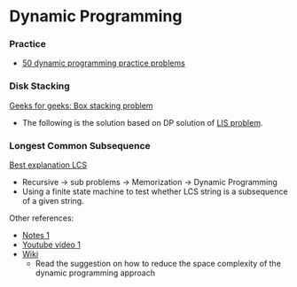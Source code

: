 # Dynamic Programming

### Practice
- [50 dynamic programming practice problems](https://blog.usejournal.com/top-50-dynamic-programming-practice-problems-4208fed71aa3)


### Disk Stacking
[Geeks for geeks: Box stacking problem](https://www.geeksforgeeks.org/box-stacking-problem-dp-22/)
- The following is the solution based on DP solution of [LIS problem]().

### Longest Common Subsequence

[Best explanation LCS](https://www.ics.uci.edu/~eppstein/161/960229.html)
- Recursive -> sub problems -> Memorization -> Dynamic Programming 
- Using a finite state machine to test whether LCS string is a subsequence of a given string.

Other references:
- [Notes 1](http://www.cs.mun.ca/~kol/courses/6901-f14/lec12.pdf)
- [Youtube video 1](https://www.youtube.com/watch?v=BysNXJHzCEs&list=PLLXdhg_r2hKA7DPDsunoDZ-Z769jWn4R8&index=45)
- [Wiki](https://en.wikipedia.org/wiki/Longest_common_subsequence_problem)
    - Read the suggestion on how to reduce the space complexity of the dynamic programming approach


